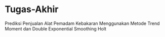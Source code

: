 # Tugas-Akhir
Prediksi Penjualan Alat Pemadam Kebakaran Menggunakan Metode Trend Moment dan Double Exponential Smoothing Holt

